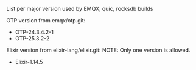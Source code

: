 List per major version used by EMQX, quic, rocksdb builds

OTP version from emqx/otp.git:

+ OTP-24.3.4.2-1
+ OTP-25.3.2-2

Elixir version from elixir-lang/elixir.git:
NOTE: Only one version is allowed.

+ Elixir-1.14.5
